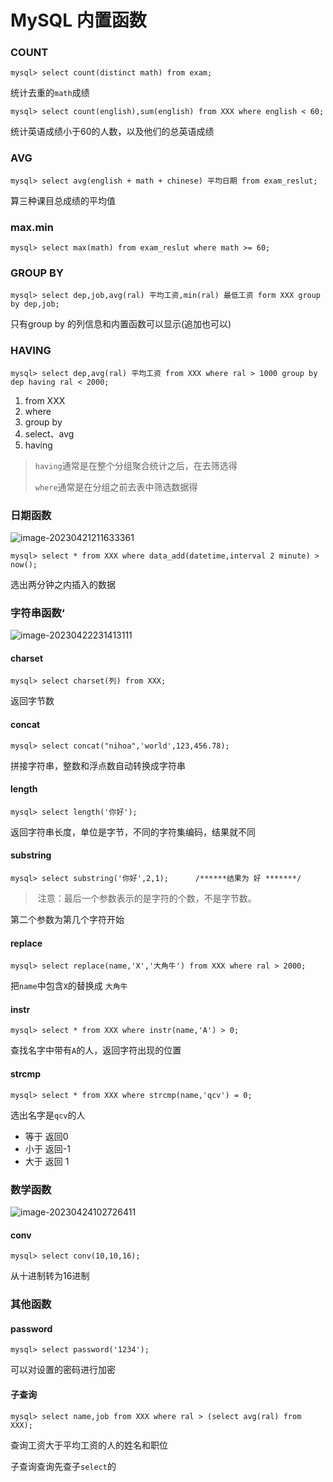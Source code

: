 # MySQL 内置函数

### COUNT

```mysql
mysql> select count(distinct math) from exam;
```

统计去重的`math`成绩

```mysql
mysql> select count(english),sum(english) from XXX where english < 60;
```

统计英语成绩小于60的人数，以及他们的总英语成绩

### AVG

```mysql
mysql> select avg(english + math + chinese) 平均日期 from exam_reslut;
```

算三种课目总成绩的平均值

### max.min

```mysql
mysql> select max(math) from exam_reslut where math >= 60;
```

### GROUP BY

```mysql
mysql> select dep,job,avg(ral) 平均工资,min(ral) 最低工资 form XXX group by dep,job;
```

只有group by 的列信息和内置函数可以显示(追加也可以)

### HAVING

```mysql
mysql> select dep,avg(ral) 平均工资 from XXX where ral > 1000 group by dep having ral < 2000;
```

1. from XXX
2. where
3. group by
4. select、avg
5. having

> `having`通常是在整个分组聚合统计之后，在去筛选得
>
> `where`通常是在分组之前去表中筛选数据得

### 日期函数

![image-20230421211633361](C:\Users\ZZZXXXJJ\AppData\Roaming\Typora\typora-user-images\image-20230421211633361.png)

```mysql
mysql> select * from XXX where data_add(datetime,interval 2 minute) > now();
```

选出两分钟之内插入的数据

### 字符串函数‘

![image-20230422231413111](C:\Users\ZZZXXXJJ\AppData\Roaming\Typora\typora-user-images\image-20230422231413111.png)

#### charset

```mysql
mysql> select charset(列) from XXX;
```

返回字节数

#### concat

```mysql
mysql> select concat("nihoa",'world',123,456.78);
```

拼接字符串，整数和浮点数自动转换成字符串

#### length

```mysql
mysql> select length('你好');
```

返回字符串长度，单位是字节，不同的字符集编码，结果就不同

#### substring

```mysql
mysql> select substring('你好',2,1);		/******结果为 好 *******/
```

> ​	注意：最后一个参数表示的是字符的个数，不是字节数。

第二个参数为第几个字符开始

#### replace

```mysql
mysql> select replace(name,'X','大角牛') from XXX where ral > 2000;
```

把`name`中包含`X`的替换成 `大角牛`

#### instr

```mysql
mysql> select * from XXX where instr(name,'A') > 0;
```

查找名字中带有`A`的人，返回字符出现的位置

#### strcmp

```mysql
mysql> select * from XXX where strcmp(name,'qcv') = 0;
```

选出名字是`qcv`的人

- 等于 返回0
- 小于 返回-1
- 大于 返回 1

### 数学函数

![image-20230424102726411](C:\Users\ZZZXXXJJ\AppData\Roaming\Typora\typora-user-images\image-20230424102726411.png)

#### conv

```mysql
mysql> select conv(10,10,16);
```

从十进制转为16进制

### 其他函数

#### password

```mysql
mysql> select password('1234');
```

可以对设置的密码进行加密

#### 子查询

```mysql
mysql> select name,job from XXX where ral > (select avg(ral) from XXX);
```

查询工资大于平均工资的人的姓名和职位

子查询查询先查子`select`的
